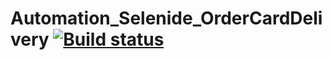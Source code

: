 # Automation_Selenide_OrderCardDelivery [![Build status](https://ci.appveyor.com/api/projects/status/mww2a1yb1nnnxcgk/branch/main?svg=true)](https://ci.appveyor.com/project/holyblaz/automation-selenide-ordercarddelivery/branch/main)
